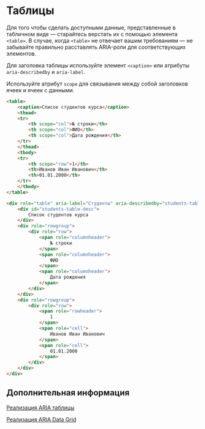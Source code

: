 # Таблицы

Для того чтобы сделать доступными данные, представленные в табличном виде — старайтесь верстать их с помощью
элемента `<table>`. В случае, когда `<table>` не отвечает вашим требованиям — не забывайте правильно расставлять ARIA-роли
для соответствующих элементов.

Для заголовка таблицы используйте элемент `<caption>` или атрибуты `aria-describedby` и `aria-label`.

Используйте атрибут `scope` для связывания между собой заголовков ячеек и ячеек с данными.

```html
<table>
    <caption>Список студентов курса</caption>
    <thead>
    <tr>
        <th scope="col">№ строки</th>
        <th scope="col">ФИО</th>
        <th scope="col">Дата рождения</th>
    </tr>
    </thead>
    <tbody>
    <tr>
        <th scope="row">1</th>
        <th>Иванов Иван Иванович</th>
        <th>01.01.2000</th>
    </tr>
    </tbody>
</table>
```

```html
<div role="table" aria-label="Студенты" aria-describedby="students-table-desc">
    <div id="students-table-desc">
        Список студентов курса
    </div>
    <div role="rowgroup">
        <div role="row">
            <span role="columnheader">
                № строки
            </span>
            <span role="columnheader">
                ФИО
            </span>
            <span role="columnheader">
                Дата рождения
            </span>
        </div>
    </div>
    <div role="rowgroup">
        <div role="row">
            <span role="rowheader">
                1
            </span>
            <span role="cell">
                Иванов Иван Иванович
            </span>
            <span role="cell">
                01.01.2000
            </span>
        </div>
    </div>
</div>
```
## Дополнительная информация

[Реализация ARIA таблицы](https://www.w3.org/WAI/ARIA/apg/patterns/table/examples/table/)

[Реализация ARIA Data Grid](https://www.w3.org/WAI/ARIA/apg/patterns/grid/examples/data-grids/)